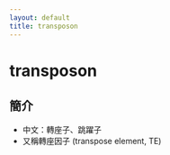 ```yaml
---
layout: default
title: transposon
---
```


# transposon

## 簡介

- 中文：轉座子、跳躍子
- 又稱轉座因子 (transpose element, TE)
